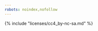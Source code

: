 ```yaml
---
robots: noindex,nofollow
---
```


<!-- markdownlint-disable -->
{% include "licenses/cc4_by-nc-sa.md" %}
